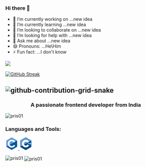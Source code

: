 ### Hi there 👋

<!--
**pris01/pris01** is a ✨ _special_ ✨ repository because its `README.md` (this file) appears on your GitHub profile.
-->

- 🔭 I’m currently working on ...new idea
- 🌱 I’m currently learning ...new idea
- 👯 I’m looking to collaborate on ...new idea
- 🤔 I’m looking for help with ...new idea
- 💬 Ask me about ...new idea
- 😄 Pronouns: ...He\Him
- ⚡ Fun fact: ...I don't know



 
![](https://komarev.com/ghpvc/?username=pris01&color=blueviolet)

   

 [![GitHub Streak](https://github-readme-streak-stats.herokuapp.com?user=pris01&theme=dark&hide_border=true)](https://git.io/streak-stats)


 
![github-contribution-grid-snake](https://user-images.githubusercontent.com/72185317/177186178-6f9df25d-d2e5-4de4-aa86-eeaa26e8e59c.svg)
-----------------------------------------------------------------------------------------------------------------------------------------------------------------

<h3 align="center">A passionate frontend developer from India</h3>

<p align="left"> <img src="https://komarev.com/ghpvc/?username=pris01&label=Profile%20views&color=0e75b6&style=flat" alt="pris01" /> </p>

<h3 align="left">Languages and Tools:</h3>
<p align="left"> <a href="https://www.cprogramming.com/" target="_blank" rel="noreferrer"> <img src="https://raw.githubusercontent.com/devicons/devicon/master/icons/c/c-original.svg" alt="c" width="40" height="40"/> </a> <a href="https://www.w3schools.com/cpp/" target="_blank" rel="noreferrer"> <img src="https://raw.githubusercontent.com/devicons/devicon/master/icons/cplusplus/cplusplus-original.svg" alt="cplusplus" width="40" height="40"/> </a> </p>

<p><img align="left" src="https://github-readme-stats.vercel.app/api/top-langs?username=pris01&show_icons=true&locale=en&layout=compact" alt="pris01" /></p>

<p>&nbsp;<img align="center" src="https://github-readme-stats.vercel.app/api?username=pris01&show_icons=true&locale=en" alt="pris01" /></p>





